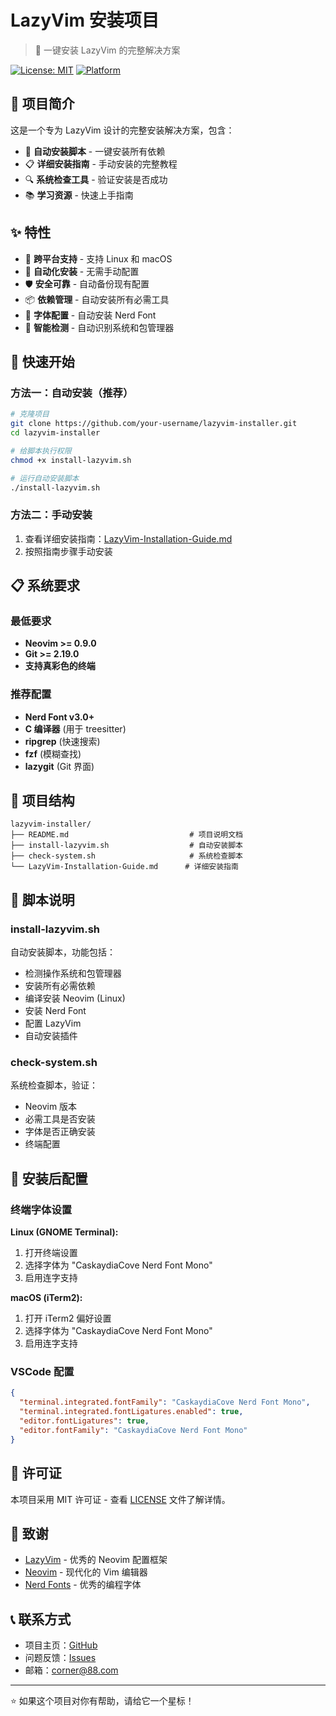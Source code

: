 # LazyVim 安装项目

> 🚀 一键安装 LazyVim 的完整解决方案

[![License: MIT](https://img.shields.io/badge/License-MIT-yellow.svg)](https://opensource.org/licenses/MIT)
[![Platform](https://img.shields.io/badge/platform-Linux%20%7C%20macOS-blue.svg)](https://github.com/LazyVim/starter)

## 📖 项目简介

这是一个专为 LazyVim 设计的完整安装解决方案，包含：

- 🎯 **自动安装脚本** - 一键安装所有依赖
- 📋 **详细安装指南** - 手动安装的完整教程
- 🔍 **系统检查工具** - 验证安装是否成功
- 📚 **学习资源** - 快速上手指南

## ✨ 特性

- 🔄 **跨平台支持** - 支持 Linux 和 macOS
- 🤖 **自动化安装** - 无需手动配置
- 🛡️ **安全可靠** - 自动备份现有配置
- 📦 **依赖管理** - 自动安装所有必需工具
- 🎨 **字体配置** - 自动安装 Nerd Font
- 🔧 **智能检测** - 自动识别系统和包管理器

## 🚀 快速开始

### 方法一：自动安装（推荐）

```bash
# 克隆项目
git clone https://github.com/your-username/lazyvim-installer.git
cd lazyvim-installer

# 给脚本执行权限
chmod +x install-lazyvim.sh

# 运行自动安装脚本
./install-lazyvim.sh
```

### 方法二：手动安装

1. 查看详细安装指南：[LazyVim-Installation-Guide.md](./LazyVim-Installation-Guide.md)
2. 按照指南步骤手动安装

## 📋 系统要求

### 最低要求
- **Neovim >= 0.9.0**
- **Git >= 2.19.0**
- **支持真彩色的终端**

### 推荐配置
- **Nerd Font v3.0+**
- **C 编译器** (用于 treesitter)
- **ripgrep** (快速搜索)
- **fzf** (模糊查找)
- **lazygit** (Git 界面)

## 📁 项目结构

```
lazyvim-installer/
├── README.md                           # 项目说明文档
├── install-lazyvim.sh                  # 自动安装脚本
├── check-system.sh                     # 系统检查脚本
└── LazyVim-Installation-Guide.md      # 详细安装指南
```

## 🔧 脚本说明

### install-lazyvim.sh
自动安装脚本，功能包括：
- 检测操作系统和包管理器
- 安装所有必需依赖
- 编译安装 Neovim (Linux)
- 安装 Nerd Font
- 配置 LazyVim
- 自动安装插件

### check-system.sh
系统检查脚本，验证：
- Neovim 版本
- 必需工具是否安装
- 字体是否正确安装
- 终端配置

## 🎯 安装后配置

### 终端字体设置

**Linux (GNOME Terminal):**
1. 打开终端设置
2. 选择字体为 "CaskaydiaCove Nerd Font Mono"
3. 启用连字支持

**macOS (iTerm2):**
1. 打开 iTerm2 偏好设置
2. 选择字体为 "CaskaydiaCove Nerd Font Mono"
3. 启用连字支持

### VSCode 配置

```json
{
  "terminal.integrated.fontFamily": "CaskaydiaCove Nerd Font Mono",
  "terminal.integrated.fontLigatures.enabled": true,
  "editor.fontLigatures": true,
  "editor.fontFamily": "CaskaydiaCove Nerd Font Mono"
}
```

## 📄 许可证

本项目采用 MIT 许可证 - 查看 [LICENSE](LICENSE) 文件了解详情。

## 🙏 致谢

- [LazyVim](https://github.com/LazyVim/LazyVim) - 优秀的 Neovim 配置框架
- [Neovim](https://neovim.io/) - 现代化的 Vim 编辑器
- [Nerd Fonts](https://www.nerdfonts.com/) - 优秀的编程字体

## 📞 联系方式

- 项目主页：[GitHub](https://github.com/corner430/lazyvim-installer)
- 问题反馈：[Issues](https://github.com/corner430/lazyvim-installer/issues)
- 邮箱：corner@88.com

---

⭐ 如果这个项目对你有帮助，请给它一个星标！
